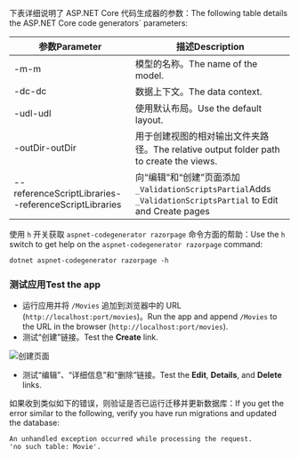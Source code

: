<span data-ttu-id="bbcdf-101">下表详细说明了 ASP.NET Core 代码生成器的参数：</span><span class="sxs-lookup"><span data-stu-id="bbcdf-101">The following table details the ASP.NET Core code generators\` parameters:</span></span>

| <span data-ttu-id="bbcdf-102">参数</span><span class="sxs-lookup"><span data-stu-id="bbcdf-102">Parameter</span></span>               | <span data-ttu-id="bbcdf-103">描述</span><span class="sxs-lookup"><span data-stu-id="bbcdf-103">Description</span></span>|
| ----------------- | ------------ |
| <span data-ttu-id="bbcdf-104">-m</span><span class="sxs-lookup"><span data-stu-id="bbcdf-104">-m</span></span>  | <span data-ttu-id="bbcdf-105">模型的名称。</span><span class="sxs-lookup"><span data-stu-id="bbcdf-105">The name of the model.</span></span> |
| <span data-ttu-id="bbcdf-106">-dc</span><span class="sxs-lookup"><span data-stu-id="bbcdf-106">-dc</span></span>  | <span data-ttu-id="bbcdf-107">数据上下文。</span><span class="sxs-lookup"><span data-stu-id="bbcdf-107">The data context.</span></span> |
| <span data-ttu-id="bbcdf-108">-udl</span><span class="sxs-lookup"><span data-stu-id="bbcdf-108">-udl</span></span> | <span data-ttu-id="bbcdf-109">使用默认布局。</span><span class="sxs-lookup"><span data-stu-id="bbcdf-109">Use the default layout.</span></span> |
| <span data-ttu-id="bbcdf-110">-outDir</span><span class="sxs-lookup"><span data-stu-id="bbcdf-110">-outDir</span></span> | <span data-ttu-id="bbcdf-111">用于创建视图的相对输出文件夹路径。</span><span class="sxs-lookup"><span data-stu-id="bbcdf-111">The relative output folder path to create the views.</span></span> |
| <span data-ttu-id="bbcdf-112">--referenceScriptLibraries</span><span class="sxs-lookup"><span data-stu-id="bbcdf-112">--referenceScriptLibraries</span></span> | <span data-ttu-id="bbcdf-113">向“编辑”和“创建”页面添加 `_ValidationScriptsPartial`</span><span class="sxs-lookup"><span data-stu-id="bbcdf-113">Adds `_ValidationScriptsPartial` to Edit and Create pages</span></span> |

<span data-ttu-id="bbcdf-114">使用 `h` 开关获取 `aspnet-codegenerator razorpage` 命令方面的帮助：</span><span class="sxs-lookup"><span data-stu-id="bbcdf-114">Use the `h` switch to get help on the `aspnet-codegenerator razorpage` command:</span></span>

```console
dotnet aspnet-codegenerator razorpage -h
```
<a name="test"></a>
### <a name="test-the-app"></a><span data-ttu-id="bbcdf-115">测试应用</span><span class="sxs-lookup"><span data-stu-id="bbcdf-115">Test the app</span></span>

* <span data-ttu-id="bbcdf-116">运行应用并将 `/Movies` 追加到浏览器中的 URL (`http://localhost:port/movies`)。</span><span class="sxs-lookup"><span data-stu-id="bbcdf-116">Run the app and append `/Movies` to the URL in the browser (`http://localhost:port/movies`).</span></span>
* <span data-ttu-id="bbcdf-117">测试“创建”链接。</span><span class="sxs-lookup"><span data-stu-id="bbcdf-117">Test the **Create** link.</span></span>

 ![创建页面](../../tutorials/razor-pages/model/_static/conan.png)

<a name="scaffold"></a>

* <span data-ttu-id="bbcdf-119">测试“编辑”、“详细信息”和“删除”链接。</span><span class="sxs-lookup"><span data-stu-id="bbcdf-119">Test the **Edit**, **Details**, and **Delete** links.</span></span>

<span data-ttu-id="bbcdf-120">如果收到类似如下的错误，则验证是否已运行迁移并更新数据库：</span><span class="sxs-lookup"><span data-stu-id="bbcdf-120">If you get the error similar to the following, verify you have run migrations and updated the database:</span></span>

```
An unhandled exception occurred while processing the request.
'no such table: Movie'.
```
